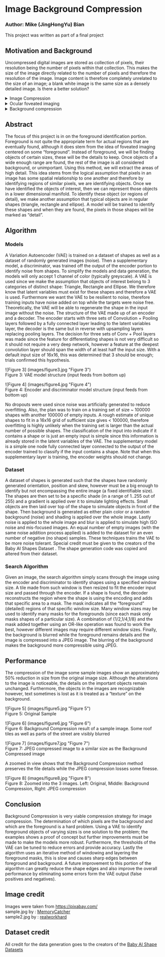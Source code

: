 # Image Background Compression

### Author: Mike (JingHongYu) Bian

This project was written as part of a final project

## Motivation and Background

Uncompressed digital images are stored as collection of pixels, their resolution being the number of pixels within that collection. This makes the size of the image directly related to the number of pixels and therefore the resolution of the image. Image content is therefore completely unrelated to the size of an image; a blank white image is the same size as a densely detailed image. Is there a better solution?

<details>
    <summary>Image Compression</summary>
The JPEG (Joint Photographic Experts Group) standard is a lossy compression algorithm that provides one solution to this problem. Simply, it relies on the 2D Discrete Cosine Transform to deconstruct the image into the frequency domain and then compresses the image in the frequency domain. With more detail in the image, the more information is stored within the frequency domain, and therefore less compression can be done and the larger the file. For a blank white picture on the other hand, the information can be stored in the very low frequency range and therefore can be greatly compressed and the file is much smaller.<br>
![Figure 1] (images/figure1.jpg "Figure 1")<br>
Figure 1: Two JPEG images: Blank (left) only has size 1.27KB while Random (left) has size 22.5KB
</details>

<details>
    <summary>Ocular foveated imaging</summary>
The human eye (and many other animals) uses an imaging technique to also increase resolution of an incoming image without necessarily having to support such a high resolution. The light receptors in an eye is not evenly distributed, instead the receptors are more densely packed in the middle, called the fovea. This means the perceived image is very clear in the middle but low resolution the further out from the center, this is called foveated imaging. A simple demonstration of this phenomenon it to hold a book at arm’s length and close one eye, place a thumb on the page and with the open eye, stare directly at your thumb and try to read the words on the page with your peripheral vision.
A simple estimate of the number of light receptors in a human eye gives us an approximation of 5 million receptors, translating to a 5 megapixel resolution. However, using a foveated imaging technique and moving one’s to translate the center of the image, the human eye mimics a resolution of 576 megapixels .<br>
![Figure 2] (images/figure2.jpg "Figure 2")<br>
Figure 2: Rendered simulation of foveated imagining. The center remains very highly detailed while the peripherals are blurred.
</details>

<details>
    <summary>Background compression</summary>
The foveated imaging technique relies on a central point of focus at all times. With rotatable eye humans can rely on this ability to maximize resolution, however this does not work for still images. Still images often times have off center regions of interest (foreground objects) therefore we cannot use centered foveated imaging on still images.
If we had the ability to locate the regions of interest (the foreground objects), then we can compress the unimportant background while maintaining the detail of the important foreground areas. This compression method can be overlapped on to the JPEG compression algorithm to provide the most compact compression without sacrificing the details in the image.
</details>

## Abstract

The focus of this project is in on the foreground identification portion. Foreground is not quite the appropriate term for actual regions that are eventually found, although it does stem from the idea of foveated imaging centered on some “foreground”. Instead of foreground, we will be finding objects of certain sizes, these will be the details to keep. Once objects of a wide enough range are found, the rest of the image is all considered background, or unimportant. Using this method, we will extract the areas of high detail.
This idea stems from the logical assumption that pixels in an image has some spatial relationship to one another and therefore by identifying regions of similar pixels, we are identifying objects. Once we have identified the objects of interest, then we can represent those objects in a lower dimensional manifold.
To identify these object (or regions of detail), we make another assumption that typical objects are in regular shapes (triangle, rectangle and ellipse). A model will be trained to identify these shapes and when they are found, the pixels in those shapes will be marked as “detail”.

## Algorithm

### Models

A Variation Autoencoder  (VAE) is trained on a dataset of shapes as well as a dataset of randomly generated images (noise). Then a supplementary model, a discriminator, was trained off the output of the encoder portion to identify noise from shapes. To simplify the models and data generation, the models will only accept 1 channel of color (typically greyscale).
A VAE is used since we make the assumption that objects of interest belong to 3 categories of distinct shape: Triangle, Rectangle and Ellipse. We therefore know that latent variables must exist for these shapes and therefore a VAE is used. Furthermore we want the VAE to be resilient to noise, therefore training inputs have noise added on top while the targets were noise free. Theoretically, the VAE will be able to regenerate the shape in the input image without the noise. 
The structure of the VAE made up of an encoder and a decoder. The encoder starts with three sets of Convolution + Pooling layers followed by a fully connected layer leading to the latent variables layer, the decoder is the same but in reverse with upsampling layers replacing pooling layers. The decision for three sets of Conv + Pool layers was made since the feature for differentiating shapes is not very difficult so it should not require a very deep network, however a feature at the deepest convolution layer should span the width of at least half the input size. With a default input size of 16x16, this was determined that 3 should be enough; trials confirmed this hypothesis.

![Figure 3] (images/figure3.jpg "Figure 3") \
Figure 3: VAE model structure (input feeds from bottom up)

![Figure 4] (images/figure4.jpg "Figure 4") \
Figure 4: Encoder and discriminator model structure (input feeds from bottom up)

No dropouts were used since noise was artificially generated to reduce overfitting. Also, the plan was to train on a training set of size ~ 100000 shapes with another 100000 of empty inputs. A rough estimate of unique shapes to fit in a 16x16 grid of sufficient size gives < 100000, therefore overfitting is highly unlikely when the training set is larger than the actual number of possible shapes.
The classification of the input into indicate if it contains a shape or is just an empty input is simple since this information is already stored in the latent variables of the VAE. The supplementary model is a simple one node fully connected layer connected to the output of the encoder trained to classify if the input contains a shape. Note that when this supplementary layer is training, the encoder weights should not change.

### Dataset

A dataset of shapes is generated such that the shapes have randomly generated orientation, position and skew, however must be a big enough to identify but not encompassing the entire image (a fixed identifiable size). The shapes are then set to be a specific shade (in a range of 1..255 out of 255) and a gradient is applied over it to simulate lighting effects. Small objects are then laid over top of the shape to simulate objects in front of the shape. Then background is generated as either plain color or a random background (noise) and shading is applied over the whole image. Lastly noise is applied to the whole image and blur is applied to simulate high ISO noise and mis-focused images. An equal number of empty images (with the same noise addition process applied) is added to the dataset for an even number of negative (no shape) samples. These techniques trains the VAE to be more noise tolerant. 
Special credit must be given to the creators  of the Baby AI Shapes Dataset . The shape generation code was copied and altered from their dataset. 

### Search Algorithm

Given an image, the search algorithm simply scans through the image using the encoder and discriminator to identify shapes using a specified window size. A tile made from such window is then resized to fit the encoder input size and passed through the encoder. If a shape is found, the decoder reconstructs the region where the shape is using the encoding and adds that specific area to a mask. The mask indicates all the “foreground” (detailed) regions of that specific window size.
Many window sizes may be used to identify many masks for the foregrounds (since each mask only masks shapes of a particular size). A combination of {1/2,1/4,1/8}  and the mask added together using an OR-like operation was found to work the best, however different images may require different window sizes. Finally, the background is blurred while the foreground remains details and the image is compressed into a JPEG image. The blurring of the background makes the background more compressible using JPEG.

## Performance

The compression of the image some sample images show an approximately 50% reduction in size from the original image size. Although the alterations to the image is noticeable, the details on the important objects remain unchanged. Furthermore, the objects in the images are recognizable however, text sometimes is lost as it is treated as a “texture” on the background.

![Figure 5] (images/figure5.jpg "Figure 5") \
Figure 5: Original Sample

![Figure 6] (images/figure6.jpg "Figure 6") \
Figure 6: Background Compression result of a sample image. Some roof tiles as well as parts of the street are visibly blurred

![Figure 7] (images/figure7.jpg "Figure 7") \
Figure 7: JPEG compressed image to a similar size as the Background Compressed image

A zoomed in view shows that the Background Compression method preserves the file details while the JPEG compression losses some finesse.

![Figure 8] (images/figure8.jpg "Figure 8") \
Figure 8: Zoomed into the 3 images. Left: Original, Middle: Background Compression, Right: JPEG compression

## Conclusion

Background Compression is very viable compression strategy for image compression. The determination of which pixels are the background and which are the foreground is a hard problem. Using a VAE to identify foreground objects of varying sizes is one solution to the problem; the examples shows a proof of concept but further improvements must be made to make the models more robust. Furthermore, the thresholds of the VAE can be tuned to reduce errors and provide accuracy. Lastly the algorithm uses an iterative method of windowing and layering the foreground masks, this is slow and causes sharp edges between foreground and background. A future improvement to this portion of the algorithm can greatly reduce the shape edges and also improve the overall performance by eliminating some errors form the VAE output (false positives and negatives).

## Image credit

Images were taken from https://pixabay.com/ \
sample.jpg by : [MemoryCatcher](https://pixabay.com/photo-3317984/)\
sample2.jpg by : [realworkhard](https://pixabay.com/photo-190432/)

## Dataset credit

All credit for the data generation goes to the creators of the [Baby AI Shape Datasets](http://www.iro.umontreal.ca/~lisa/twiki/bin/view.cgi/Public/BabyAIShapesDatasets)